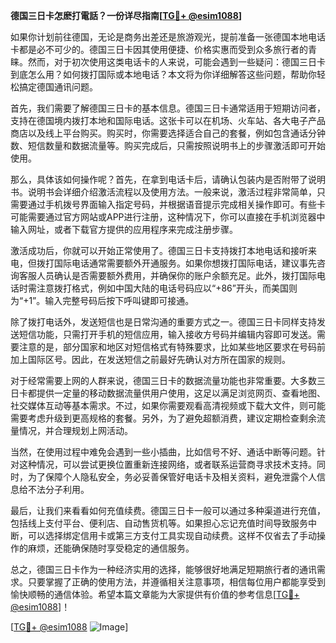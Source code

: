 **德国三日卡怎麽打電話？一份详尽指南[[TG💪+ @esim1088](https://t.me/s/esim1088)]**

如果你计划前往德国，无论是商务出差还是旅游观光，提前准备一张德国本地电话卡都是必不可少的。德国三日卡因其使用便捷、价格实惠而受到众多旅行者的青睐。然而，对于初次使用这类电话卡的人来说，可能会遇到一些疑问：德国三日卡到底怎么用？如何拨打国际或本地电话？本文将为你详细解答这些问题，帮助你轻松搞定德国通讯问题。

首先，我们需要了解德国三日卡的基本信息。德国三日卡通常适用于短期访问者，支持在德国境内拨打本地和国际电话。这张卡可以在机场、火车站、各大电子产品商店以及线上平台购买。购买时，你需要选择适合自己的套餐，例如包含通话分钟数、短信数量和数据流量等。购买完成后，只需按照说明书上的步骤激活即可开始使用。

那么，具体该如何操作呢？首先，在拿到电话卡后，请确认包装内是否附带了说明书。说明书会详细介绍激活流程以及使用方法。一般来说，激活过程非常简单，只需要通过手机拨号界面输入指定号码，并根据语音提示完成相关操作即可。有些卡可能需要通过官方网站或APP进行注册，这种情况下，你可以直接在手机浏览器中输入网址，或者下载官方提供的应用程序来完成注册步骤。

激活成功后，你就可以开始正常使用了。德国三日卡支持拨打本地电话和接听来电，但拨打国际电话通常需要额外开通服务。如果你想拨打国际电话，建议事先咨询客服人员确认是否需要额外费用，并确保你的账户余额充足。此外，拨打国际电话时需注意拨打格式，例如中国大陆的电话号码应以“+86”开头，而美国则为“+1”。输入完整号码后按下呼叫键即可接通。

除了拨打电话外，发送短信也是日常沟通的重要方式之一。德国三日卡同样支持发送短信功能，只需打开手机的短信应用，输入接收方号码并编辑内容即可发送。需要注意的是，部分国家和地区对短信格式有特殊要求，比如某些地区要求在号码前加上国际区号。因此，在发送短信之前最好先确认对方所在国家的规则。

对于经常需要上网的人群来说，德国三日卡的数据流量功能也非常重要。大多数三日卡都提供一定量的移动数据流量供用户使用，这足以满足浏览网页、查看地图、社交媒体互动等基本需求。不过，如果你需要观看高清视频或下载大文件，则可能需要考虑升级到更高规格的套餐。另外，为了避免超额消费，建议定期检查剩余流量情况，并合理规划上网活动。

当然，在使用过程中难免会遇到一些小插曲，比如信号不好、通话中断等问题。针对这种情况，可以尝试更换位置重新连接网络，或者联系运营商寻求技术支持。同时，为了保障个人隐私安全，务必妥善保管好电话卡及相关资料，避免泄露个人信息给不法分子利用。

最后，让我们来看看如何充值续费。德国三日卡一般可以通过多种渠道进行充值，包括线上支付平台、便利店、自动售货机等。如果担心忘记充值时间导致服务中断，可以选择绑定信用卡或第三方支付工具实现自动续费。这样不仅省去了手动操作的麻烦，还能确保随时享受稳定的通信服务。

总之，德国三日卡作为一种经济实用的选择，能够很好地满足短期旅行者的通讯需求。只要掌握了正确的使用方法，并遵循相关注意事项，相信每位用户都能享受到愉快顺畅的通信体验。希望本篇文章能为大家提供有价值的参考信息[[TG💪+ @esim1088](https://t.me/s/esim1088)]！

[[TG💪+ @esim1088](https://t.me/s/esim1088) ![Image](https://i.postimg.cc/4NQfJmqS/Snipaste-2025-05-13-00-14-12.png)]